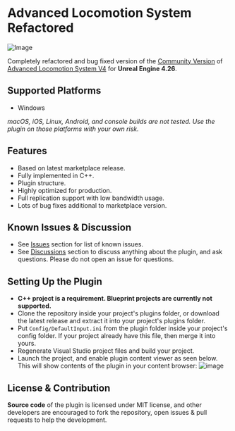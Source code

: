 # Advanced Locomotion System Refactored

![Image](https://github.com/Sixze/ALS-Refactored/raw/main/Screenshots/Header.gif)

Completely refactored and bug fixed version of the [Community Version](https://github.com/dyanikoglu/ALS-Community) of [Advanced Locomotion System V4](https://www.unrealengine.com/marketplace/en-US/product/advanced-locomotion-system-v1) for **Unreal Engine 4.26**.

## Supported Platforms

- Windows

*macOS, iOS, Linux, Android, and console builds are not tested. Use the plugin on those platforms with your own risk.*

## Features

- Based on latest marketplace release.
- Fully implemented in C++.
- Plugin structure.
- Highly optimized for production.
- Full replication support with low bandwidth usage.
- Lots of bug fixes additional to marketplace version.

## Known Issues & Discussion

- See [Issues](https://github.com/Sixze/ALS-Refactored/issues) section for list of known issues.
- See [Discussions](https://github.com/Sixze/ALS-Refactored/discussions) section to discuss anything about the plugin, and ask questions. Please do not open an issue for questions.

## Setting Up the Plugin

- **C++ project is a requirement. Blueprint projects are currently not supported.**
- Clone the repository inside your project's plugins folder, or download the latest release and extract it into your project's plugins folder.
- Put `Config/DefaultInput.ini` from the plugin folder inside your project's config folder. If your project already have this file, then merge it into yours.
- Regenerate Visual Studio project files and build your project.
- Launch the project, and enable plugin content viewer as seen below. This will show contents of the plugin in your content browser:
![image](https://github.com/Sixze/ALS-Refactored/raw/main/Screenshots/ShowPluginContent.png)

## License & Contribution

**Source code** of the plugin is licensed under MIT license, and other developers are encouraged to fork the repository, open issues & pull requests to help the development.